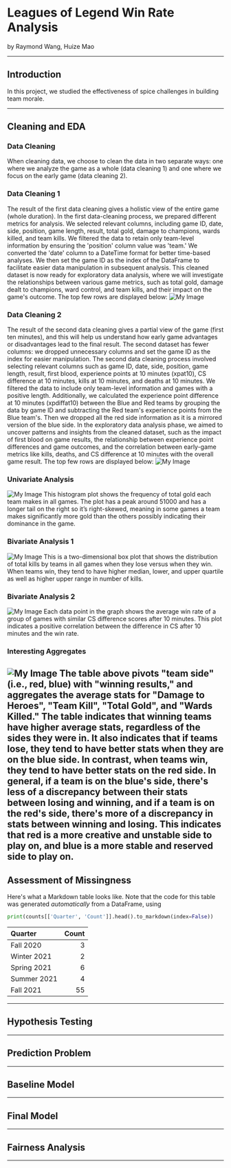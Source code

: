 # Leagues of Legend Win Rate Analysis

by Raymond Wang, Huize Mao

---

## Introduction

In this project, we studied the effectiveness of spice challenges in building team morale.

---

## Cleaning and EDA
### Data Cleaning
When cleaning data, we choose to clean the data in two separate ways: one where we analyze the game as a whole (data cleaning 1) and one where we focus on the early game (data cleaning 2). 

### Data Cleaning 1
The result of the first data cleaning gives a holistic view of the entire game (whole duration). In the first data-cleaning process, we prepared different metrics for analysis. We selected relevant columns, including game ID, date, side, position, game length, result, total gold, damage to champions, wards killed, and team kills. We filtered the data to retain only team-level information by ensuring the 'position' column value was 'team.' We converted the 'date' column to a DateTime format for better time-based analyses. We then set the game ID as the index of the DataFrame to facilitate easier data manipulation in subsequent analysis. This cleaned dataset is now ready for exploratory data analysis, where we will investigate the relationships between various game metrics, such as total gold, damage dealt to champions, ward control, and team kills, and their impact on the game's outcome. 
The top few rows are displayed below:
![My Image](./plots/data_cleaning_1.png "Data Cleaning 1: Entire Duration Game Stats")

### Data Cleaning 2
The result of the second data cleaning gives a partial view of the game (first ten minutes), and this will help us understand how early game advantages or disadvantages lead to the final result. The second dataset has fewer columns: we dropped unnecessary columns and set the game ID as the index for easier manipulation. The second data cleaning process involved selecting relevant columns such as game ID, date, side, position, game length, result, first blood, experience points at 10 minutes (xpat10), CS difference at 10 minutes, kills at 10 minutes, and deaths at 10 minutes. We filtered the data to include only team-level information and games with a positive length. Additionally, we calculated the experience point difference at 10 minutes (xpdiffat10) between the Blue and Red teams by grouping the data by game ID and subtracting the Red team's experience points from the Blue team's. Then we dropped all the red side information as it is a mirrored version of the blue side. In the exploratory data analysis phase, we aimed to uncover patterns and insights from the cleaned dataset, such as the impact of first blood on game results, the relationship between experience point differences and game outcomes, and the correlation between early-game metrics like kills, deaths, and CS difference at 10 minutes with the overall game result. 
The top few rows are displayed below:
![My Image](./plots/data_cleaning_2.png "Data Cleaning 2: First Ten Min Game Stats")


### Univariate Analysis
![My Image](./plots/univar_hist_gold.png "Univariate Histogram Plot: Distribution of Gold per Game")
This histogram plot shows the frequency of total gold each team makes in all games. The plot has a peak around 51000 and has a longer tail on the right so it’s right-skewed, meaning in some games a team makes significantly more gold than the others possibly indicating their dominance in the game.

### Bivariate Analysis 1
![My Image](./plots/bivar_box_res_kill.png "Bivariate Scatter Plot: Number of Kills when Winning vs Losing")
This is a two-dimensional box plot that shows the distribution of total kills by teams in all games when they lose versus when they win. When teams win, they tend to have higher median, lower, and upper quartile as well as higher upper range in number of kills. 

### Bivariate Analysis 2
![My Image](./plots/bivar_scatter_WinRate_DifCS.png "Bivariate Scatter Plot: Win Rate vs CS at Ten Minute")
Each data point in the graph shows the average win rate of a group of games with similar CS difference scores after 10 minutes. This plot indicates a positive correlation between the difference in CS after 10 minutes and the win rate.

### Interesting Aggregates
![My Image](./plots/interesting_aggregates.png "Interesting Aggregates: Team Side + Result, and the average gold, kills, wardkills")
The table above pivots "team side" (i.e., red, blue) with "winning results," and aggregates the average stats for "Damage to Heroes", "Team Kill", "Total Gold", and "Wards Killed." The table indicates that winning teams have higher average stats, regardless of the sides they were in. It also indicates that if teams lose, they tend to have better stats when they are on the blue side. In contrast, when teams win, they tend to have better stats on the red side. In general, if a team is on the blue's side, there's less of a discrepancy between their stats between losing and winning, and if a team is on the red's side, there's more of a discrepancy in stats between winning and losing. This indicates that red is a more creative and unstable side to play on, and blue is a more stable and reserved side to play on.
---

## Assessment of Missingness

Here's what a Markdown table looks like. Note that the code for this table was generated _automatically_ from a DataFrame, using

```py
print(counts[['Quarter', 'Count']].head().to_markdown(index=False))
```

| Quarter     |   Count |
|:------------|--------:|
| Fall 2020   |       3 |
| Winter 2021 |       2 |
| Spring 2021 |       6 |
| Summer 2021 |       4 |
| Fall 2021   |      55 |

---

## Hypothesis Testing

---

## Prediction Problem

---

## Baseline Model

---

## Final Model

---

## Fairness Analysis





---